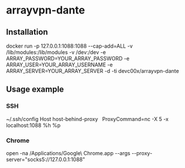 # arrayvpn-dante

## Installation

docker run -p 127.0.0.1:1088:1088 --cap-add=ALL -v /lib/modules:/lib/modules -v /dev:/dev -e ARRAY_PASSWORD=YOUR_ARRAY_PASSWORD -e ARRAY_USER=YOUR_ARRAY_USERNAME -e ARRAY_SERVER=YOUR_ARRAY_SERVER -d -ti devc00x/arrayvpn-dante

## Usage example

### SSH
~/.ssh/config
Host host-behind-proxy
&nbsp;&nbsp;ProxyCommand=nc -X 5 -x localhost:1088 %h %p

### Chrome
open -na /Applications/Google\ Chrome.app --args --proxy-server="socks5://127.0.0.1:1088"

